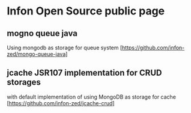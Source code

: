 # Infon Open Source public page

## mogno queue java
Using mongodb as storage for queue system
[https://github.com/infon-zed/mongo-queue-java]

## jcache JSR107 implementation for CRUD storages
with default implementation of using MongoDB as storage for cache
[https://github.com/infon-zed/jcache-crud]

